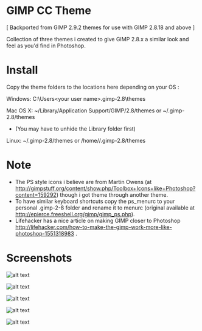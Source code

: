 GIMP CC Theme
===

[ Backported from GIMP 2.9.2 themes for use with GIMP 2.8.18 and above ]

Collection of three themes i created to give GIMP 2.8.x a similar look and feel as you'd find in Photoshop.  


Install
===


Copy the theme folders to the locations here depending on your OS :  

Windows: C:\Users\<your user name>\.gimp-2.8\themes  

Mac OS X: ~/Library/Application Support/GIMP/2.8/themes   or   ~/.gimp-2.8/themes  
   * (You may have to unhide the Library folder first)  

Linux: ~/.gimp-2.8/themes   or   /home/<your user name>/.gimp-2.8/themes  


Note
===


* The PS style icons i believe are from Martin Owens (at http://gimpstuff.org/content/show.php/Toolbox+Icons+like+Photoshop?content=159292) though i got theme through another theme.
* To have similar keyboard shortcuts copy the ps_menurc to your personal .gimp-2-8 folder and rename it to menurc (original available at http://epierce.freeshell.org/gimp/gimp_ps.php).
* Lifehacker has a nice article on making GIMP closer to Photoshop http://lifehacker.com/how-to-make-the-gimp-work-more-like-photoshop-1551318983 .


Screenshots
===


![alt text](https://github.com/draekko/gimp-cc-themes/raw/master/images/darkest.png "GIMP CC Darkest theme")

![alt text](https://github.com/draekko/gimp-cc-themes/raw/master/images/darker.png "GIMP CC Darker theme")

![alt text](https://github.com/draekko/gimp-cc-themes/raw/master/images/gray.png "GIMP CC Gray theme")

![alt text](https://github.com/draekko/gimp-cc-themes/raw/master/images/light.png "GIMP CC Light theme")

![alt text](https://github.com/draekko/gimp-cc-themes/raw/master/images/lighter.png "GIMP CC Lighter theme")



